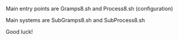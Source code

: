 Main entry points are Gramps8.sh and Process8.sh (configuration)

Main systems are SubGramps8.sh and SubProcess8.sh

Good luck!
